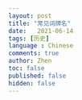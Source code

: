 ```yaml
---
layout: post
title: "常见词牌名"
date:   2021-06-14
tags: [历史]
language : Chinese
comments: true
author: Zhen
toc: false
published: false
hidden: false
---
```



<!--stackedit_data:
eyJoaXN0b3J5IjpbLTM4MzU2MDM3MF19
-->